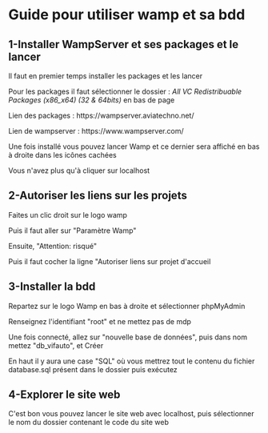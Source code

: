 <h1>Guide pour utiliser wamp et sa bdd</h1>

<h2>1-Installer WampServer et ses packages et le lancer</h2>
<p>Il faut en premier temps installer les packages et les lancer</p>
<p>Pour les packages il faut sélectionner le dossier : <i>All VC Redistribuable Packages (x86_x64) (32 & 64bits)</i> en bas de page</p>
<p>Lien des packages  : https://wampserver.aviatechno.net/</p>
<p>Lien de wampserver : https://www.wampserver.com/</p>
<p>Une fois installé vous pouvez lancer Wamp et ce dernier sera affiché en bas à droite dans les icônes cachées</p>
<p>Vous n'avez plus qu'à cliquer sur localhost</p>

<h2>2-Autoriser les liens sur les projets</h2>
<p>Faites un clic droit sur le logo wamp</p>
<p>Puis il faut aller sur "Paramètre Wamp"</p>
<p>Ensuite, "Attention: risqué"</p>
<p>Puis il faut cocher la ligne "Autoriser liens sur projet d'accueil</p>

<h2>3-Installer la bdd</h2>
<p>Repartez sur le logo Wamp en bas à droite et sélectionner phpMyAdmin</p>
<p>Renseignez l'identifiant "root" et ne mettez pas de mdp</p>
<p>Une fois connecté, allez sur "nouvelle base de données", puis dans nom mettez "db_vifauto", et Créer</p>
<p>En haut il y aura une case "SQL" où vous mettrez tout le contenu du fichier database.sql présent dans le dossier puis exécutez</p>

<h2>4-Explorer le site web</h2>
<p>C'est bon vous pouvez lancer le site web avec localhost, puis sélectionner le nom du dossier contenant le code du site web</p>



